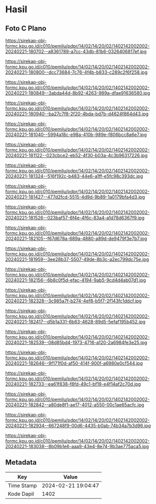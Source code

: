# Hasil

## Foto C Plano

https://sirekap-obj-formc.kpu.go.id/c010/pemilu/pdpr/14/02/14/20/02/1402142002002-20240221-180702--a8361789-a7cc-43db-81b6-0326406817ef.jpg

https://sirekap-obj-formc.kpu.go.id/c010/pemilu/pdpr/14/02/14/20/02/1402142002002-20240221-180800--dcc73684-7c76-4f4b-b833-c289c2f6f258.jpg

https://sirekap-obj-formc.kpu.go.id/c010/pemilu/pdpr/14/02/14/20/02/1402142002002-20240221-180849--3abda44d-8b92-4263-989a-dfae91636580.jpg

https://sirekap-obj-formc.kpu.go.id/c010/pemilu/pdpr/14/02/14/20/02/1402142002002-20240221-180940--ba27c7f8-2f20-4bda-bd7b-d4624f864d43.jpg

https://sirekap-obj-formc.kpu.go.id/c010/pemilu/pdpr/14/02/14/20/02/1402142002002-20240221-181040--5994a18c-e98a-410b-989e-f806bcc8a6e7.jpg

https://sirekap-obj-formc.kpu.go.id/c010/pemilu/pdpr/14/02/14/20/02/1402142002002-20240221-181122--023cbce2-eb52-4f30-b03a-4c3b96317226.jpg

https://sirekap-obj-formc.kpu.go.id/c010/pemilu/pdpr/14/02/14/20/02/1402142002002-20240221-181324--516f192c-b483-44e6-a1ff-e5fc98c393dc.jpg

https://sirekap-obj-formc.kpu.go.id/c010/pemilu/pdpr/14/02/14/20/02/1402142002002-20240221-181427--477d2fcd-5515-4d9d-9b89-1a0179bfa4d3.jpg

https://sirekap-obj-formc.kpu.go.id/c010/pemilu/pdpr/14/02/14/20/02/1402142002002-20240221-181526--023baf57-6f4e-4f6c-83a4-a1d78d6367f9.jpg

https://sirekap-obj-formc.kpu.go.id/c010/pemilu/pdpr/14/02/14/20/02/1402142002002-20240221-182105--f67d678a-689a-4880-a89d-de9479f3e7b7.jpg

https://sirekap-obj-formc.kpu.go.id/c010/pemilu/pdpr/14/02/14/20/02/1402142002002-20240221-181959--3ee28b37-5507-49de-8b3c-a2ec799dc75e.jpg

https://sirekap-obj-formc.kpu.go.id/c010/pemilu/pdpr/14/02/14/20/02/1402142002002-20240221-182156--6b8c0f5d-efac-4194-9ab5-9cd4d4ab07d1.jpg

https://sirekap-obj-formc.kpu.go.id/c010/pemilu/pdpr/14/02/14/20/02/1402142002002-20240221-182328--3c985a7f-b274-4ef8-b5f7-2f143fc1ddcf.jpg

https://sirekap-obj-formc.kpu.go.id/c010/pemilu/pdpr/14/02/14/20/02/1402142002002-20240221-182417--d5b1a331-6b63-4628-89d5-5efaf195b452.jpg

https://sirekap-obj-formc.kpu.go.id/c010/pemilu/pdpr/14/02/14/20/02/1402142002002-20240221-182539--08d85bd4-1973-4716-a120-2a6984fe3e25.jpg

https://sirekap-obj-formc.kpu.go.id/c010/pemilu/pdpr/14/02/14/20/02/1402142002002-20240221-182646--9f171f0d-af50-414f-900f-a6980e0cf544.jpg

https://sirekap-obj-formc.kpu.go.id/c010/pemilu/pdpr/14/02/14/20/02/1402142002002-20240221-182733--ea61f838-f8fd-49c1-bf19-e4f14af2c70d.jpg

https://sirekap-obj-formc.kpu.go.id/c010/pemilu/pdpr/14/02/14/20/02/1402142002002-20240221-182842--a80de8f1-ae17-4012-a550-00c1ae65acfc.jpg

https://sirekap-obj-formc.kpu.go.id/c010/pemilu/pdpr/14/02/14/20/02/1402142002002-20240221-182934--667248f9-00d6-4435-b0ab-74b34a7b3d96.jpg

https://sirekap-obj-formc.kpu.go.id/c010/pemilu/pdpr/14/02/14/20/02/1402142002002-20240221-183038--8b09b1e6-aaa9-43e4-8e74-9b3ae775aca5.jpg


## Metadata

| Key        | Value               |
| ---------- | ------------------- |
| Time Stamp | 2024-02-21 19:04:47 |
| Kode Dapil | 1402                |



